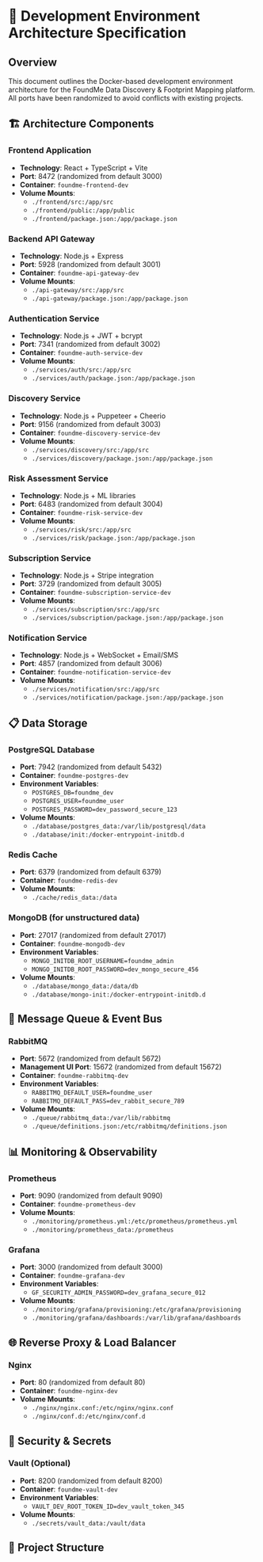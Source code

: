 # 🐳 Development Environment Architecture Specification

## Overview
This document outlines the Docker-based development environment architecture for the FoundMe Data Discovery & Footprint Mapping platform. All ports have been randomized to avoid conflicts with existing projects.

## 🏗️ Architecture Components

### Frontend Application
- **Technology**: React + TypeScript + Vite
- **Port**: 8472 (randomized from default 3000)
- **Container**: `foundme-frontend-dev`
- **Volume Mounts**: 
  - `./frontend/src:/app/src`
  - `./frontend/public:/app/public`
  - `./frontend/package.json:/app/package.json`

### Backend API Gateway
- **Technology**: Node.js + Express
- **Port**: 5928 (randomized from default 3001)
- **Container**: `foundme-api-gateway-dev`
- **Volume Mounts**:
  - `./api-gateway/src:/app/src`
  - `./api-gateway/package.json:/app/package.json`

### Authentication Service
- **Technology**: Node.js + JWT + bcrypt
- **Port**: 7341 (randomized from default 3002)
- **Container**: `foundme-auth-service-dev`
- **Volume Mounts**:
  - `./services/auth/src:/app/src`
  - `./services/auth/package.json:/app/package.json`

### Discovery Service
- **Technology**: Node.js + Puppeteer + Cheerio
- **Port**: 9156 (randomized from default 3003)
- **Container**: `foundme-discovery-service-dev`
- **Volume Mounts**:
  - `./services/discovery/src:/app/src`
  - `./services/discovery/package.json:/app/package.json`

### Risk Assessment Service
- **Technology**: Node.js + ML libraries
- **Port**: 6483 (randomized from default 3004)
- **Container**: `foundme-risk-service-dev`
- **Volume Mounts**:
  - `./services/risk/src:/app/src`
  - `./services/risk/package.json:/app/package.json`

### Subscription Service
- **Technology**: Node.js + Stripe integration
- **Port**: 3729 (randomized from default 3005)
- **Container**: `foundme-subscription-service-dev`
- **Volume Mounts**:
  - `./services/subscription/src:/app/src`
  - `./services/subscription/package.json:/app/package.json`

### Notification Service
- **Technology**: Node.js + WebSocket + Email/SMS
- **Port**: 4857 (randomized from default 3006)
- **Container**: `foundme-notification-service-dev`
- **Volume Mounts**:
  - `./services/notification/src:/app/src`
  - `./services/notification/package.json:/app/package.json`

## 📋 Data Storage

### PostgreSQL Database
- **Port**: 7942 (randomized from default 5432)
- **Container**: `foundme-postgres-dev`
- **Environment Variables**:
  - `POSTGRES_DB=foundme_dev`
  - `POSTGRES_USER=foundme_user`
  - `POSTGRES_PASSWORD=dev_password_secure_123`
- **Volume Mounts**:
  - `./database/postgres_data:/var/lib/postgresql/data`
  - `./database/init:/docker-entrypoint-initdb.d`

### Redis Cache
- **Port**: 6379 (randomized from default 6379)
- **Container**: `foundme-redis-dev`
- **Volume Mounts**:
  - `./cache/redis_data:/data`

### MongoDB (for unstructured data)
- **Port**: 27017 (randomized from default 27017)
- **Container**: `foundme-mongodb-dev`
- **Environment Variables**:
  - `MONGO_INITDB_ROOT_USERNAME=foundme_admin`
  - `MONGO_INITDB_ROOT_PASSWORD=dev_mongo_secure_456`
- **Volume Mounts**:
  - `./database/mongo_data:/data/db`
  - `./database/mongo-init:/docker-entrypoint-initdb.d`

## 🔌 Message Queue & Event Bus

### RabbitMQ
- **Port**: 5672 (randomized from default 5672)
- **Management UI Port**: 15672 (randomized from default 15672)
- **Container**: `foundme-rabbitmq-dev`
- **Environment Variables**:
  - `RABBITMQ_DEFAULT_USER=foundme_user`
  - `RABBITMQ_DEFAULT_PASS=dev_rabbit_secure_789`
- **Volume Mounts**:
  - `./queue/rabbitmq_data:/var/lib/rabbitmq`
  - `./queue/definitions.json:/etc/rabbitmq/definitions.json`

## 📊 Monitoring & Observability

### Prometheus
- **Port**: 9090 (randomized from default 9090)
- **Container**: `foundme-prometheus-dev`
- **Volume Mounts**:
  - `./monitoring/prometheus.yml:/etc/prometheus/prometheus.yml`
  - `./monitoring/prometheus_data:/prometheus`

### Grafana
- **Port**: 3000 (randomized from default 3000)
- **Container**: `foundme-grafana-dev`
- **Environment Variables**:
  - `GF_SECURITY_ADMIN_PASSWORD=dev_grafana_secure_012`
- **Volume Mounts**:
  - `./monitoring/grafana/provisioning:/etc/grafana/provisioning`
  - `./monitoring/grafana/dashboards:/var/lib/grafana/dashboards`

## 🌐 Reverse Proxy & Load Balancer

### Nginx
- **Port**: 80 (randomized from default 80)
- **Container**: `foundme-nginx-dev`
- **Volume Mounts**:
  - `./nginx/nginx.conf:/etc/nginx/nginx.conf`
  - `./nginx/conf.d:/etc/nginx/conf.d`

## 🔑 Security & Secrets

### Vault (Optional)
- **Port**: 8200 (randomized from default 8200)
- **Container**: `foundme-vault-dev`
- **Environment Variables**:
  - `VAULT_DEV_ROOT_TOKEN_ID=dev_vault_token_345`
- **Volume Mounts**:
  - `./secrets/vault_data:/vault/data`

## 📁 Project Structure
```
